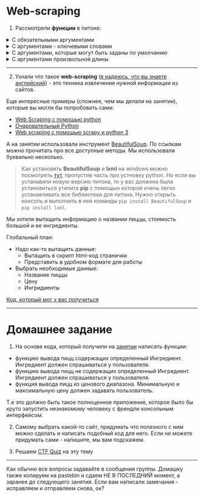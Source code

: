 # Web-scraping


1) Рассмотрели **функции** в питоне:
<details> <summary>С обязательными аргументами </summary>

```python
# Функция, которая принмает 2 аргумента
def foo(name, age):
  print('Hi %s, I know you are %d years old %)' % (name, age))
  

user_name = input('Enter your name: ')
user_age = input('Enter your age: ')

# Именно 2 аргумента мы и должны передать, иначе будет ошибка
foo(user_name, user_age)
```

Функции без аргументов относятся к этому типу, просто обязательных аргументов у них 0.

```python
import random

def foo():
  a = random.random()
  b = 10
  
  if a > b:
    return a
  else:
    return b
  
print(foo())
```

</details>
<details> <summary>С аргументами - ключевыми словами</summary>
Функции с ключевыми словами позволяют при вызове функции передавать параметры в произвольном порядке.

```python
# Функция, которая принмает 2 аргумента, важно заметить что сначала мы передаем Имя, а потом Возраст
def foo(name, age):
  print('Hi %s, I know you are %d years old %)' % (name, age))
  

user_name = input('Enter your name: ')

# Пишем ключевое слово - имя параметра, которое мы объявили в функции, а затем через = передаем значение
foo(age=15, name=user_name)
```
</details>

<details><summary>С аргументами, которые могут быть заданы по умолчанию</summary>
Случаются ситуации, когда в большинстве случаев параметр принимает одно значение, и лишь в некоторых совсем другое.
В этом случае очень удобно использовать аргументы, которые инициализируются в функции, когда параметр не задан.

```python
# В функции два аргумента Имя и Возраст. Возраст инициализируем значением по умолчанию.
# Важно заметить, что если в объявлении функции вы хотите использовать аргументы, которые обязательно
# должны быть переданы, и аргументы, которые проинициализированны значением по умолчанию, то сначала
# указываются аргументы, которые обязательно должны быть переданы, а далее уже со значениями по умолчанию.
def foo(name, age=15):
  print('Hi %s, I know you are %d years old %)' % (name, age))
  

user_name = input('Enter your name: ')
# Так как параметр возраст уже задан в функции, то передав только один аргумент, это не вызовет ошибки
# и переменная возраст проинициализируется значением по умолчанию - 15
foo(user_name)

# Но если нам необходимо другое значение аргумента age в функции, то просто передаем новое значение.
age = imput('Enter your age: ')
foo(name, age)
# Или
foo(name, 145)
```
</details>
<details><summary>С аргументами произвольной длины</summary>
Также бывают ситуации, когда количество аргументов, которые необходимо передать в функцию неизвестно.
Тогда аргументы произвольной длины можно передать через переменную, перед которой ставится *:

```python
# На самом деле в функцию передается кортеж из элементов
def foo(*args):
  #По кортежу мы можем итерироваться, поэтому можно все элементы вывести каждый с новый строки.
  for my_argument in args:
    print(my_argument)


# Вызвать функцию очень просто - достаточно просто передать все параметры, которые вам нужны
foo(1, 3, 4, 'Hey', list('Hello world!'))
# А можно передать просто один
foo(1)
# Или не передавать ничего, но не забывать о таком случае в функции.
foo()
```
</details>

---

2) Узнали что такое **web-scraping** ([я надеюсь, что вы знаете английский](https://en.wikipedia.org/wiki/Web_scraping)) - это техника извлечения нужной информации из сайтов. 
	
Еще интересные примеры (сложнее, чем мы делали на занятии), которые вы могли бы попробовать сами:
- [Web Scraping с помощью python](https://habrahabr.ru/post/280238/)
- [Очаровательный Python](https://www.ibm.com/developerworks/ru/library/l-python-mechanize-beautiful-soup/)
- [Web scraping с помощью scrapy и python 3](https://www.8host.com/blog/web-scraping-s-pomoshhyu-scrapy-i-python-3/)


А на занятии использовали инструмент [BeautifulSoup](http://wiki.python.su/%D0%94%D0%BE%D0%BA%D1%83%D0%BC%D0%B5%D0%BD%D1%82%D0%B0%D1%86%D0%B8%D0%B8/BeautifulSoup).
По ссылкам можно прочитать про все доступные методы.
Мы использовали буквально несколько.

> Как установить **BeautifulSoup** и **lxml** на windows можно посмотреть [тут](https://www.youtube.com/watch?v=2ZEOscf1q4s), пропустив часть про устновку python.
Но если вы устанавили новую версию питона, то у вас должена была установиться утилита **pip** с помощью которой очень легко устанавливать все библиотеки для питона. Нужно открыть консоль и выполнить в ней команды `pip install BeautifulSoup` и `pip install lxml`.


Мы хотели вытащить информацию о названии пиццы, стоимость большой и ее ингредиенты.

Глобальный план:
- Надо как-то вытащить данные:
  * Вытащить в скрипт html-код странички
  * Представить в удобном формате для работы
- Выбрать необходимые данные:
  * Название пиццы
  * Цену
  * Ингридиенты

[Код, который мог у вас получиться](makelove.py)

---
# Домашнее задание

1. На основе кода, который получили на [занятии](makelove.py) написать функции:
- функцию вывода пицц содержащих определенный Ингредиент. Ингредиент должен спрашиваться у пользователя.
- функцию вывода пицц не содержащих определенный Ингредиент. Ингредиент должен спрашиваться у пользователя.
- функция вывода пицц из ценового диапазона. Минимальную и максимальную цену должен задавать пользователь.

Т.е это должно быть такое полноценное приложение, которое было бы круто запустить незнакомому человеку с френдли консольным интерфейсом.

2. Самому выбрать какой-то сайт, придумать что полезного с ним можно сделать и написать подобный код для него. Если не можете придумать сами - напишите, мы вам подскажем.  

3. Решаем [CTF Quiz](http://sibears.ru/training/qctf_quiz/) на эту тему

---
Как обычно все вопросы задавайте в сообщения группы. Домашку также копируем на pastebin и сдаем НЕ В ПОСЛЕДНИЙ момент, а заранее до следующего занятия. Если вам написали замечания - исправляем и отправляем снова, ок?

